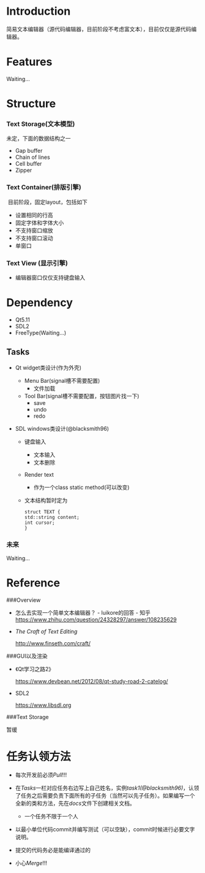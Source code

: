 # Introduction

​	简易文本编辑器（源代码编辑器，目前阶段不考虑富文本），目前仅仅是源代码编辑器。

# Features

Waiting...

# Structure

### Text Storage(文本模型)

未定，下面的数据结构之一

* Gap buffer
* Chain of lines
* Cell buffer
* Zipper

### Text Container(排版引擎)

​	目前阶段，固定layout，包括如下

* 设置相同的行高
* 固定字体和字体大小
* 不支持窗口缩放
* 不支持窗口滚动
* 单窗口

### Text View (显示引擎)

* 编辑器窗口仅仅支持键盘输入

# Dependency

* Qt5.11
* SDL2
* FreeType(Waiting...)

## Tasks

* Qt widget类设计(作为外壳)

  * Menu Bar(signal槽不需要配置)
    * 文件加载
  * Tool Bar(signal槽不需要配置，按钮图片找一下)
    * save
    * undo
    * redo

* SDL windows类设计(@blacksmith96)

  * 键盘输入

    * 文本输入
    * 文本删除

  * Render text

    * 作为一个class static method(可以改变)

  * 文本结构暂时定为

    ```
    struct TEXT {
    std::string content;
    int cursor;
    }
    ```

### 未来

Waiting...

# Reference

###Overview

* 怎么去实现一个简单文本编辑器？ - luikore的回答 - 知乎
  https://www.zhihu.com/question/24328297/answer/108235629

* *The Craft of Text Editing*

  http://www.finseth.com/craft/

###GUI以及渲染

* 《Qt学习之路2》

  https://www.devbean.net/2012/08/qt-study-road-2-catelog/

* SDL2

  https://www.libsdl.org

###Text Storage

暂缓

# 任务认领方法

* 每次开发前必须*Pull*!!!


* 在*Tasks*一栏对应任务右边写上自己姓名，实例*task1(@blacksmith96)*，认领了任务之后需要负责下面所有的子任务（当然可以先子任务）。如果编写一个全新的类和方法，先在*docs*文件下创建相关文档。
  * 一个任务不限于一个人
* 以最小单位代码commit并编写测试（可以空缺），commit时候进行必要文字说明。
* 提交的代码务必是能编译通过的
* 小心*Merge*!!!

